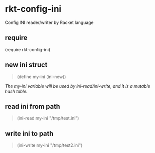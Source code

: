 # rkt-config-ini
Config INI reader/writer by Racket language

## require
(require rkt-config-ini)

## new ini struct
> (define my-ini (ini-new))

*The my-ini variable will be used by ini-read/ini-write, and it
is a mutable hash table.*

## read ini from path
> (ini-read my-ini "/tmp/test.ini")

## write ini to path
> (ini-write my-ini "/tmp/test2.ini")

